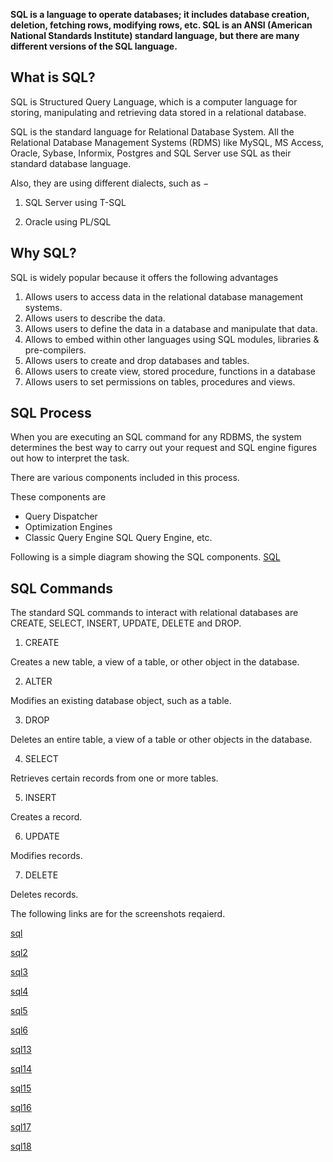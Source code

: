 **SQL is a language to operate databases; it includes database creation, deletion, fetching rows, modifying rows, etc. SQL is an ANSI (American National Standards Institute) standard language, but there are many different versions of the SQL language.**

## What is SQL?

SQL is Structured Query Language, which is a computer language for storing, manipulating and retrieving data stored in a relational database.

SQL is the standard language for Relational Database System. All the Relational Database Management Systems (RDMS) like MySQL, MS Access, Oracle, Sybase, Informix, Postgres and SQL Server use SQL as their standard database language.

Also, they are using different dialects, such as −
1. SQL Server using T-SQL 

2. Oracle using PL/SQL


## Why SQL?

SQL is widely popular because it offers the following advantages

1. Allows users to access data in the relational database management systems.
2. Allows users to describe the data.
3. Allows users to define the data in a database and manipulate that data.
4. Allows to embed within other languages using SQL modules, libraries & pre-compilers.
5. Allows users to create and drop databases and tables.
6. Allows users to create view, stored procedure, functions in a database
7. Allows users to set permissions on tables, procedures and views.

## SQL Process

When you are executing an SQL command for any RDBMS, the system determines the best way to carry out your request and SQL engine figures out how to interpret the task.

There are various components included in this process.

These components are

- Query Dispatcher
- Optimization Engines
- Classic Query Engine SQL Query Engine, etc.

Following is a simple diagram showing the SQL components.
[SQL](./2022-05-27T17_42_49.png)

## SQL Commands

The standard SQL commands to interact with relational databases are CREATE, SELECT, INSERT, UPDATE, DELETE and DROP.  
1. CREATE
   
Creates a new table, a view of a table, or other object in the database.

2. ALTER

Modifies an existing database object, such as a table.

3. DROP

Deletes an entire table, a view of a table or other objects in the database.

	
4. SELECT

Retrieves certain records from one or more tables.

5. INSERT

Creates a record.

6. UPDATE

Modifies records.

7. DELETE

Deletes records.


The following links are for the screenshots reqaierd.

[sql](sql1..jpg) 

[sql2](sql2.jpg)

[sql3](sql3.jpg)

[sql4](SQL4.jpg)

[sql5](SQL5.jpg)

[sql6](SQL6.jpg)

[sql13](SQL%2013.jpg)

[sql14](SQL4.jpg)

[sql15](sql15.jpg)

[sql16](SQL6.jpg)

[sql17](sql17.jpg)

[sql18](sql18.jpg)